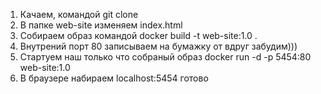1. Качаем, командой git clone
2. В папке web-site изменяем index.html
3. Собираем образ командой docker build -t web-site:1.0 .
4. Внутрений порт 80 записываем на бумажку от вдруг забудим)))
5. Стартуем наш только что собраный образ docker run -d -p 5454:80 web-site:1.0
6. В браузере набираем localhost:5454 готово